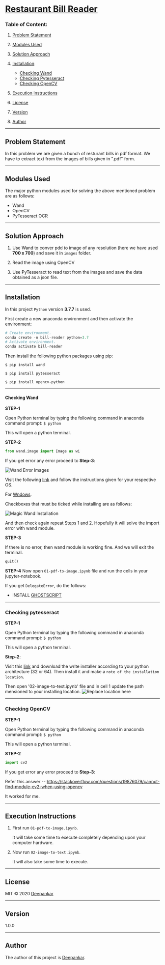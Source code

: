 # <u>Restaurant Bill Reader</u>

### Table of Content:

1. [Problem Statement](#problem-statement)
2. [Modules Used](#modules-used)
3. [Solution Approach](#Solution-approach)
4. [Installation](#installation)
    - [Checking Wand](#checking-Wand)
    - [Checking Pytesseract](#checking-pytesseract)
    - [Checking OpenCV](#checking-opencv)

4. [Execution Instructions](#Execution-Instructions)
5. [License](#license)
6. [Version](#version)
7. [Author](#author)
  
----

## Problem Statement

In this problem we are given a bunch of resturant bills in pdf format. We have to extract text from the images of bills given in ".pdf" form.

----

## Modules Used

The major python modules used for solving the above mentioned problem are as follows:

- Wand
- OpenCV
- PyTesseract OCR

----

## Solution Approach

1. Use Wand to conver pdd to image of any resolution (here we have used **700 x 700**) and save it in `images` folder.

2. Read the image using OpenCV 

3. Use PyTesseract to read text from the images and save the data obtained as a json file.

----

## Installation

In this project `Python` version **3.7.7** is used.

First create a new anaconda environment and then activate the environment:
```python
# Create environmemt.
conda create -n bill-reader python=3.7
# Activate environment.
conda activate bill-reader
```

Then install the following python packages using pip:

`$ pip install wand`

`$ pip install pytesseract`

`$ pip install opencv-python`

----


  #### Checking Wand
  
  **STEP-1**
  
  Open Python terminal by typing the following command in anaconda command prompt:
  `$ python`
  
  This will open a python terminal.

  **STEP-2**

  ```python
  from wand.image import Image as wi
  ```
  
  If you get error any error proceed to **Step-3**:
  
  ![Wand Error Images](/readme-assets/wand-error.jpg)
  
  Visit the following [link](https://docs.wand-py.org/en/latest/guide/install.html) and follow the instructions given for your respective OS.
  
  For [Wndows](https://docs.wand-py.org/en/latest/guide/install.html#install-imagemagick-on-windows).
  
  
  Checkboxes that must be ticked while installing are as follows:
  
  ![Magic Wand Installation](/readme-assets/magic-wand-options.PNG)
  
  And then check again repeat Steps 1 and 2. Hopefully it will solve the import error with wand module.
  
  **STEP-3**
  
  If there is no error, then wand module is working fine.
  And we will exit the terminal.

  ```python
  quit()
  ```
  
  **STEP-4**
  Now open `01-pdf-to-image.ipynb` file and run the cells in your jupyter-notebook.
  
  If you get `DelegateError`, do the follows:
   - INSTALL [GHOSTSCRIPT](https://www.ghostscript.com/download/gsdnld.html)
  
  
  ---
  
  ### Checking pytesseract
 
  **STEP-1**
  
  Open Python terminal by typing the following command in anaconda command prompt:
  `$ python`
  
  This will open a python terminal.

  **Step-2**:
  
  Visit this [link](https://github.com/UB-Mannheim/tesseract/wiki) and download the write installer according to your python architecture (32 or 64).
  Then install it and make a `note of the installation location`.
  
  Then open '02-image-to-text.ipynb' file and in cell 1 update the path mensioned to your installing location.
  ![Replace location here](/readme-assets/tesseract-loc.png)
 
 ---
 
  ### Checking OpenCV
 
  **STEP-1**
  
  Open Python terminal by typing the following command in anaconda command prompt:
  `$ python`
  
  This will open a python terminal.

  **STEP-2**

  ```python
  import cv2
  ```
  
  If you get error any error proceed to **Step-3**:
  
  Refer this answer -- https://stackoverflow.com/questions/19876079/cannot-find-module-cv2-when-using-opencv
  
  It worked for me.
  
----
  
 ## Execution Instructions
 
1. First run `01-pdf-to-image.ipynb`.

   It will take some time to execute completely depending upon your computer hardware.
 
2. Now run `02-image-to-text.ipynb`. 

   It will also take some time to execute.
 
-----
 
 
  
## License

MIT © 2020 [Deepankar](https://github.com/Deepankar-98)

---


 
## Version

1.0.0

--- 
 
 
 
## Author

The author of this project is [Deepankar](https://github.com/Deepankar-98/Restaurant-Bill-Reader).
